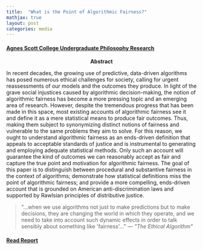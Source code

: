 ```yaml
---
title:  "What is the Point of Algorithmic Fairness?"
mathjax: true
layout: post
categories: media
---
```


#### [Agnes Scott College Undergraduate Philosophy Research](https://www.agnesscott.edu/academics/majors-minors/philosophy/index.html)

<center><b> Abstract </b></center>

In recent decades, the growing use of predictive, data-driven algorithms has posed numerous ethical challenges for society, calling for urgent reassessments of our models and the outcomes they produce. In light of the grave social injustices caused by algorithmic decision-making, the notion of algorithmic fairness has become a more pressing topic and an emerging area of research. However, despite the tremendous progress that has been made in this space, most existing accounts of algorithmic fairness see it and define it as a mere statistical means to produce fair outcomes. Thus, making them subject to synonymizing distinct notions of fairness and vulnerable to the same problems they aim to solve. For this reason, we ought to understand algorithmic fairness as an ends-driven definition that appeals to acceptable standards of justice and is instrumental to generating and employing adequate statistical methods. Only such an account will guarantee the kind of outcomes we can reasonably accept as fair and capture the true point and motivation for algorithmic fairness. The goal of this paper is to distinguish between procedural and substantive fairness in the context of algorithms; demonstrate how statistical definitions miss the point of algorithmic fairness; and provide a more compelling, ends-driven account that is grounded on American anti-discrimination laws and supported by Rawlsian principles of distributive justice.

> "...when we use algorithms not just to make predictions but to make decisions, they are changing the world in which they operate, and we need to take into account such dynamic effects in order to talk sensibly about something like 'fairness'..." &mdash; *"The Ethical Algorithm"*

#### [Read Report](https://antonellabasso.github.io/Basso.2020.AF.Research.Short.pdf)
